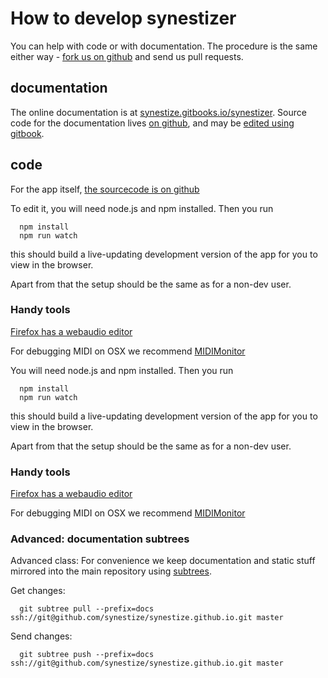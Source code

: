 
# How to develop synestizer

You can help with code or with documentation. The procedure is the same either way - [fork us on github](https://github.com/synestize/synestizer) and send us pull requests.

## documentation

The online documentation is at [synestize.gitbooks.io/synestizer](https://synestize.gitbooks.io/synestizer/content/).
Source code for the documentation lives [on github](https://github.com/synestize/synestize.github.io), and may be [edited using gitbook](https://www.gitbook.com/book/synestize/synestizer/edit).

## code

For the app itself, [the sourcecode is on github](https://synestize.github.io/synestizer/)

To edit it, you will need node.js and npm installed.
Then you run

      npm install
      npm run watch

this should build a live-updating development version of the app for you to view in the browser.

Apart from that the setup should be the same as for a non-dev user.

### Handy tools

[Firefox has a webaudio editor](https://developer.mozilla.org/en-US/docs/Tools/Web_Audio_Editor)

For debugging MIDI on OSX we recommend [MIDIMonitor](https://www.snoize.com/MIDIMonitor/)

You will need node.js and npm installed.
Then you run

      npm install
      npm run watch

this should build a live-updating development version of the app for you to view in the browser.

Apart from that the setup should be the same as for a non-dev user.

### Handy tools

[Firefox has a webaudio editor](https://developer.mozilla.org/en-US/docs/Tools/Web_Audio_Editor)

For debugging MIDI on OSX we recommend [MIDIMonitor](https://www.snoize.com/MIDIMonitor/)

### Advanced: documentation subtrees

Advanced class: For convenience we keep documentation and static stuff mirrored
into the main repository using [subtrees](http://blogs.atlassian.com/2013/05/alternatives-to-git-submodule-git-subtree/).

Get changes:

      git subtree pull --prefix=docs ssh://git@github.com/synestize/synestize.github.io.git master
    
Send changes:

      git subtree push --prefix=docs ssh://git@github.com/synestize/synestize.github.io.git master

